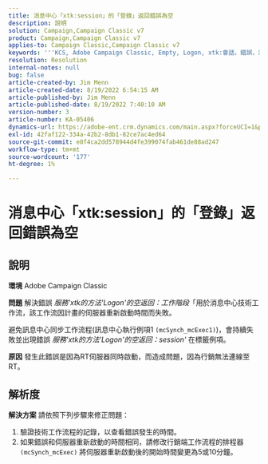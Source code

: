```yaml
---
title: 消息中心「xtk:session」的「登錄」返回錯誤為空
description: 說明
solution: Campaign,Campaign Classic v7
product: Campaign,Campaign Classic v7
applies-to: Campaign Classic,Campaign Classic v7
keywords: '''KCS, Adobe Campaign Classic, Empty, Logon, xtk:會話，錯誤，消息中心，技術工作流'
resolution: Resolution
internal-notes: null
bug: false
article-created-by: Jim Menn
article-created-date: 8/19/2022 6:54:15 AM
article-published-by: Jim Menn
article-published-date: 8/19/2022 7:40:10 AM
version-number: 3
article-number: KA-05406
dynamics-url: https://adobe-ent.crm.dynamics.com/main.aspx?forceUCI=1&pagetype=entityrecord&etn=knowledgearticle&id=bccbb0bb-8b1f-ed11-b83e-0022480866ad
exl-id: 42faf122-334a-42b2-8db1-82ce7ac4ed64
source-git-commit: e8f4ca2dd578944d4fe399074fab461de88ad247
workflow-type: tm+mt
source-wordcount: '177'
ht-degree: 1%

---
```


# 消息中心「xtk:session」的「登錄」返回錯誤為空

## 說明


<b>環境</b>
Adobe Campaign Classic

<b>問題</b>
解決錯誤 *服務&#39;xtk的方法&#39;Logon&#39;的空返回：工作階段*「用於消息中心技術工作流，該工作流因計畫的伺服器重新啟動時間而失敗。

避免訊息中心同步工作流程(訊息中心執行例項1 `(mcSynch_mcExec1)`)，會持續失敗並出現錯誤 *服務&#39;xtk的方法&#39;Logon&#39;的空返回：session&#39;* 在標籤例項。

<b>原因</b>
發生此錯誤是因為RT伺服器同時啟動，而造成問題，因為行銷無法連線至RT。


## 解析度


<b>解決方案</b>
請依照下列步驟來修正問題：

1. 驗證技術工作流程的記錄，以查看錯誤發生的時間。
2. 如果錯誤和伺服器重新啟動的時間相同，請修改行銷端工作流程的排程器 `(mcSynch_mcExec)` 將伺服器重新啟動後的開始時間變更為5或10分鐘。
